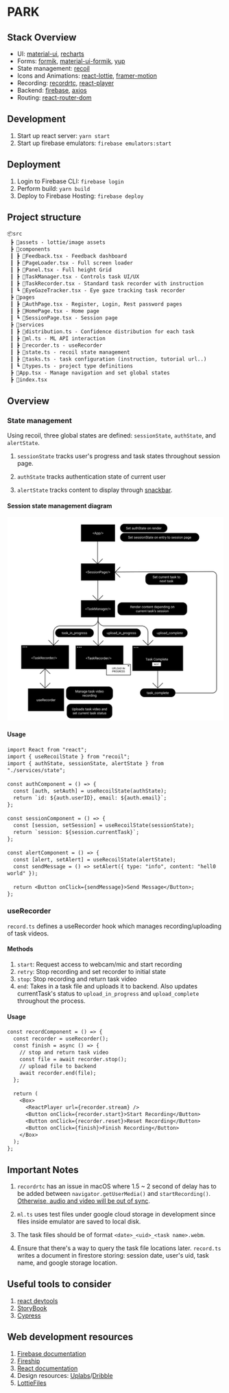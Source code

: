 # PARK

## Stack Overview

- UI: [material-ui](https://material-ui.com/), [recharts](https://recharts.org/en-US/)
- Forms: [formik](https://formik.org/), [material-ui-formik](https://stackworx.github.io/formik-material-ui/), [yup](https://github.com/jquense/yup)
- State management: [recoil](https://github.com/facebookexperimental/Recoil)
- Icons and Animations: [react-lottie](https://github.com/chenqingspring/react-lottie), [framer-motion](https://www.framer.com/api/motion/)
- Recording: [recordrtc](https://github.com/muaz-khan/RecordRTC), [react-player](https://github.com/cookpete/react-player)
- Backend: [firebase](https://firebase.google.com/), [axios](https://github.com/axios/axios)
- Routing: [react-router-dom](https://reactrouter.com/web/guides/quick-start)

## Development

1. Start up react server: `yarn start`
2. Start up firebase emulators: `firebase emulators:start`

## Deployment

1. Login to Firebase CLI: `firebase login`
2. Perform build: `yarn build`
3. Deploy to Firebase Hosting: `firebase deploy`

## Project structure

```
📦src
 ┣ 📂assets - lottie/image assets
 ┣ 📂components
 ┃ ┣ 📜Feedback.tsx - Feedback dashboard
 ┃ ┣ 📜PageLoader.tsx - Full screen loader
 ┃ ┣ 📜Panel.tsx - Full height Grid
 ┃ ┣ 📜TaskManager.tsx - Controls task UI/UX
 ┃ ┣ 📜TaskRecorder.tsx - Standard task recorder with instruction
 ┃ ┗ 📜EyeGazeTracker.tsx - Eye gaze tracking task recorder
 ┣ 📂pages
 ┃ ┣ 📜AuthPage.tsx - Register, Login, Rest password pages
 ┃ ┣ 📜HomePage.tsx - Home page
 ┃ ┗ 📜SessionPage.tsx - Session page
 ┣ 📂services
 ┃ ┣ 📜distribution.ts - Confidence distribution for each task
 ┃ ┣ 📜ml.ts - ML API interaction
 ┃ ┣ 📜recorder.ts - useRecorder
 ┃ ┣ 📜state.ts - recoil state management
 ┃ ┣ 📜tasks.ts - task configuration (instruction, tutorial url..)
 ┃ ┗ 📜types.ts - project type definitions
 ┣ 📜App.tsx - Manage navigation and set global states
 ┣ 📜index.tsx
```

## Overview

### State management

Using recoil, three global states are defined: `sessionState`, `authState`, and `alertState`.

1. `sessionState` tracks user's progress and task states throughout session page.

2. `authState` tracks authentication state of current user

3. `alertState` tracks content to display through [snackbar](https://material.io/components/snackbars#usage).

#### Session state management diagram

![Diagram](./diagram.png)

#### Usage

```tsx
import React from "react";
import { useRecoilState } from "recoil";
import { authState, sessionState, alertState } from "./services/state";

const authComponent = () => {
  const [auth, setAuth] = useRecoilState(authState);
  return `id: ${auth.userID}, email: ${auth.email}`;
};

const sessionComponent = () => {
  const [session, setSession] = useRecoilState(sessionState);
  return `session: ${session.currentTask}`;
};

const alertComponent = () => {
  const [alert, setAlert] = useRecoilState(alertState);
  const sendMessage = () => setAlert({ type: "info", content: "hell0 world" });

  return <Button onClick={sendMessage}>Send Message</Button>;
};
```

### useRecorder

`record.ts` defines a useRecorder hook which manages recording/uploading of task videos.

#### Methods

1. `start`: Request access to webcam/mic and start recording
2. `retry`: Stop recording and set recorder to initial state
3. `stop`: Stop recording and return task video
4. `end`: Takes in a task file and uploads it to backend. Also updates currentTask's status to `upload_in_progress` and `upload_complete` throughout the process.

#### Usage

```tsx
const recordComponent = () => {
  const recorder = useRecorder();
  const finish = async () => {
    // stop and return task video
    const file = await recorder.stop();
    // upload file to backend
    await recorder.end(file);
  };

  return (
    <Box>
      <ReactPlayer url={recorder.stream} />
      <Button onClick={recorder.start}>Start Recording</Button>
      <Button onClick={recorder.reset}>Reset Recording</Button>
      <Button onClick={finish}>Finish Recording</Button>
    </Box>
  );
};
```

## Important Notes

1. `recordrtc` has an issue in macOS where 1.5 ~ 2 second of delay has to be added between `navigator.getUserMedia()` and `startRecording()`. [Otherwise, audio and video will be out of sync](https://github.com/muaz-khan/RecordRTC/issues/738).

2. `ml.ts` uses test files under google cloud storage in development since files inside emulator are saved to local disk.

3. The task files should be of format `<date>_<uid>_<task name>.webm`.

4. Ensure that there's a way to query the task file locations later. `record.ts` writes a document in firestore storing: session date, user's uid, task name, and google storage location.

## Useful tools to consider

1. [react devtools](https://reactjs.org/blog/2019/08/15/new-react-devtools.html)
2. [StoryBook](https://storybook.js.org/)
3. [Cypress](https://www.cypress.io/)

## Web development resources

1. [Firebase documentation](https://firebase.google.com/docs)
2. [Fireship](https://fireship.io/)
3. [React documentation](https://reactjs.org/docs/getting-started.html)
4. Design resources: [Uplabs](https://www.uplabs.com/)/[Dribble](https://dribbble.com/)
5. [LottieFiles](https://lottiefiles.com/)
